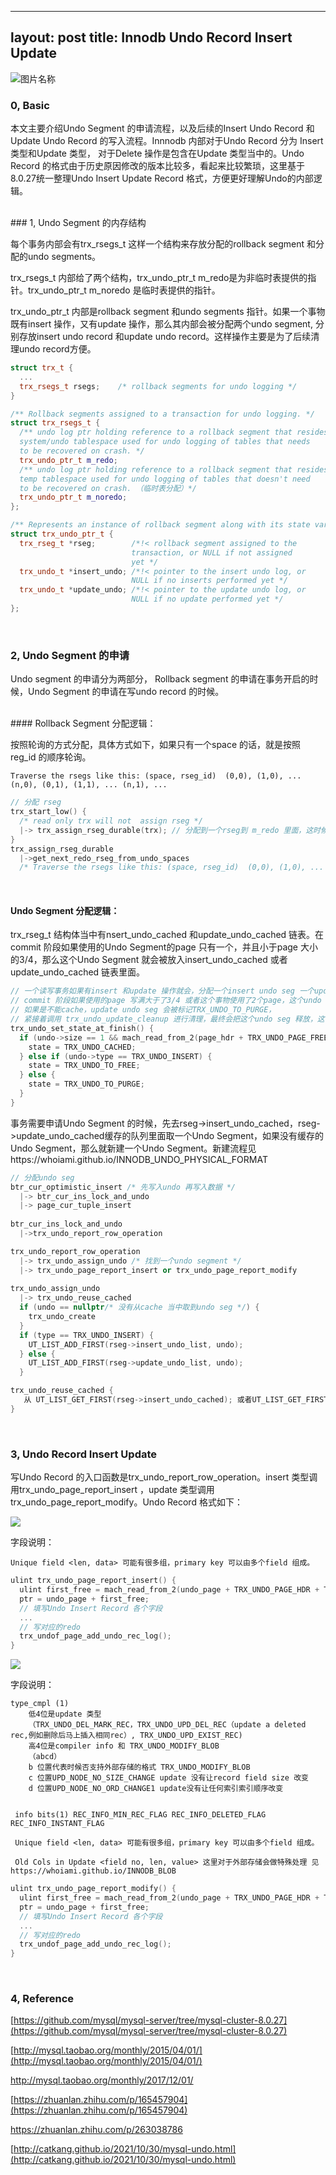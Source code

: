  ---
layout: post
title: Innodb Undo Record Insert Update
---


<img src="/public/images/2022-05-19/crown_trick.jpeg"  alt="图片名称" align=center />


<br>



### 0, Basic

本文主要介绍Undo Segment 的申请流程，以及后续的Insert Undo Record 和Update Undo Record 的写入流程。Innnodb 内部对于Undo Record 分为 Insert 类型和Update 类型， 对于Delete 操作是包含在Update 类型当中的。Undo Record 的格式由于历史原因修改的版本比较多，看起来比较繁琐，这里基于8.0.27统一整理Undo Insert Update Record 格式，方便更好理解Undo的内部逻辑。

<br>
### 1, Undo Segment 的内存结构

每个事务内部会有trx_rsegs_t 这样一个结构来存放分配的rollback segment 和分配的undo segments。

trx_rsegs_t 内部给了两个结构，trx_undo_ptr_t m_redo是为非临时表提供的指针。trx_undo_ptr_t m_noredo 是临时表提供的指针。

trx_undo_ptr_t 内部是rollback segment 和undo segments 指针。如果一个事物既有insert 操作，又有update 操作，那么其内部会被分配两个undo segment, 分别存放insert undo record 和update undo record。这样操作主要是为了后续清理undo record方便。

```c++
struct trx_t {
  ...
  trx_rsegs_t rsegs;    /* rollback segments for undo logging */
}

/** Rollback segments assigned to a transaction for undo logging. */
struct trx_rsegs_t {
  /** undo log ptr holding reference to a rollback segment that resides in
  system/undo tablespace used for undo logging of tables that needs
  to be recovered on crash. */
  trx_undo_ptr_t m_redo;
  /** undo log ptr holding reference to a rollback segment that resides in
  temp tablespace used for undo logging of tables that doesn't need
  to be recovered on crash. （临时表分配）*/
  trx_undo_ptr_t m_noredo;
};

/** Represents an instance of rollback segment along with its state variables.*/
struct trx_undo_ptr_t {
  trx_rseg_t *rseg;        /*!< rollback segment assigned to the
                           transaction, or NULL if not assigned
                           yet */
  trx_undo_t *insert_undo; /*!< pointer to the insert undo log, or
                           NULL if no inserts performed yet */
  trx_undo_t *update_undo; /*!< pointer to the update undo log, or
                           NULL if no update performed yet */
};


```

<br>


### 2, Undo Segment 的申请

Undo segment 的申请分为两部分， Rollback segment 的申请在事务开启的时候，Undo Segment 的申请在写undo record 的时候。

<br>
#### Rollback Segment 分配逻辑：

按照轮询的方式分配，具体方式如下，如果只有一个space 的话，就是按照reg_id 的顺序轮询。

```c+++
Traverse the rsegs like this: (space, rseg_id)  (0,0), (1,0), ... (n,0), (0,1), (1,1), ... (n,1), ...
```

```c++
// 分配 rseg
trx_start_low() {
  /* read only trx will not  assign rseg */
  |-> trx_assign_rseg_durable(trx); // 分配到一个rseg到 m_redo 里面，这时候insert_undo 和update_undo 还没有分配
}
trx_assign_rseg_durable
  |->get_next_redo_rseg_from_undo_spaces
  /* Traverse the rsegs like this: (space, rseg_id)  (0,0), (1,0), ... (n,0), (0,1), (1,1), ... (n,1), ... */
```


<br>

#### Undo Segment 分配逻辑：

trx_rseg_t 结构体当中有nsert_undo_cached 和update_undo_cached 链表。在commit 阶段如果使用的Undo Segment的page 只有一个，并且小于page 大小的3/4，那么这个Undo Segment 就会被放入insert_undo_cached 或者 update_undo_cached  链表里面。

```c++
// 一个读写事务如果有insert 和update 操作就会，分配一个insert undo seg 一个update undo seg
// commit 阶段如果使用的page 写满大于了3/4 或者这个事物使用了2个page，这个undo seg 就不会被重用。
// 如果是不能cache，update undo seg 会被标记TRX_UNDO_TO_PURGE，
// 紧接着调用 trx_undo_update_cleanup 进行清理，最终会把这个undo seg 释放，这个slot 就空闲了，下次trx 又可以create 相同slot 的 undo seg
trx_undo_set_state_at_finish() {
  if (undo->size == 1 && mach_read_from_2(page_hdr + TRX_UNDO_PAGE_FREE) < TRX_UNDO_PAGE_REUSE_LIMIT) {
    state = TRX_UNDO_CACHED;
  } else if (undo->type == TRX_UNDO_INSERT) {
    state = TRX_UNDO_TO_FREE;
  } else {
    state = TRX_UNDO_TO_PURGE;
  }
}
```



事务需要申请Undo Segment 的时候，先去rseg->insert_undo_cached，rseg->update_undo_cached缓存的队列里面取一个Undo Segment，如果没有缓存的 Undo Segment，那么就新建一个Undo Segment。新建流程见https://whoiami.github.io/INNODB_UNDO_PHYSICAL_FORMAT



```c++
// 分配undo seg
btr_cur_optimistic_insert /* 先写入undo 再写入数据 */
  |-> btr_cur_ins_lock_and_undo
  |-> page_cur_tuple_insert
  
btr_cur_ins_lock_and_undo
  |->trx_undo_report_row_operation

trx_undo_report_row_operation
  |-> trx_undo_assign_undo /* 找到一个undo segment */
  |-> trx_undo_page_report_insert or trx_undo_page_report_modify
  
trx_undo_assign_undo
  |-> trx_undo_reuse_cached
  if (undo == nullptr/* 没有从cache 当中取到undo seg */) {
    trx_undo_create
  }
  if (type == TRX_UNDO_INSERT) {
    UT_LIST_ADD_FIRST(rseg->insert_undo_list, undo); 
  } else {
    UT_LIST_ADD_FIRST(rseg->update_undo_list, undo);
  }

trx_undo_reuse_cached {
   从 UT_LIST_GET_FIRST(rseg->insert_undo_cached); 或者UT_LIST_GET_FIRST(rseg->update_undo_cached);
}
```


<br>

### 3, Undo Record Insert Update

写Undo Record 的入口函数是trx_undo_report_row_operation。insert 类型调用trx_undo_page_report_insert ，update 类型调用trx_undo_page_report_modify。Undo Record 格式如下：

![](/public/images/2022-05-19/undo_insert_record.png)

字段说明：

```
Unique field <len, data> 可能有很多组，primary key 可以由多个field 组成。
```



```c++
ulint trx_undo_page_report_insert() {
  ulint first_free = mach_read_from_2(undo_page + TRX_UNDO_PAGE_HDR + TRX_UNDO_PAGE_FREE);
  ptr = undo_page + first_free;
  // 填写Undo Insert Record 各个字段
  ...
  // 写对应的redo
  trx_undof_page_add_undo_rec_log(); 
}
```



![](/public/images/2022-05-19/undo_update_record.png)

字段说明：

```
type_cmpl (1)
  	低4位是update 类型
  	（TRX_UNDO_DEL_MARK_REC，TRX_UNDO_UPD_DEL_REC（update a deleted rec,例如删除后马上插入相同rec）, TRX_UNDO_UPD_EXIST_REC)
  	高4位是compiler info 和 TRX_UNDO_MODIFY_BLOB
  	（abcd）
  	b 位置代表时候否支持外部存储的格式 TRX_UNDO_MODIFY_BLOB
  	c 位置UPD_NODE_NO_SIZE_CHANGE update 没有让record field size 改变
  	d 位置UPD_NODE_NO_ORD_CHANGE1 update没有让任何索引索引顺序改变 
  	
 
 info bits(1) REC_INFO_MIN_REC_FLAG REC_INFO_DELETED_FLAG REC_INFO_INSTANT_FLAG
 
 Unique field <len, data> 可能有很多组，primary key 可以由多个field 组成。
 
 Old Cols in Update <field no, len, value> 这里对于外部存储会做特殊处理 见 https://whoiami.github.io/INNODB_BLOB
```



```c++
ulint trx_undo_page_report_modify() {
  ulint first_free = mach_read_from_2(undo_page + TRX_UNDO_PAGE_HDR + TRX_UNDO_PAGE_FREE);
  ptr = undo_page + first_free;
  // 填写Undo Insert Record 各个字段
  ...
  // 写对应的redo
  trx_undof_page_add_undo_rec_log(); 
}
```



<br>




### 4, Reference

[https://github.com/mysql/mysql-server/tree/mysql-cluster-8.0.27](https://github.com/mysql/mysql-server/tree/mysql-cluster-8.0.27)

[http://mysql.taobao.org/monthly/2015/04/01/](http://mysql.taobao.org/monthly/2015/04/01/)

http://mysql.taobao.org/monthly/2017/12/01/

[https://zhuanlan.zhihu.com/p/165457904](https://zhuanlan.zhihu.com/p/165457904)

https://zhuanlan.zhihu.com/p/263038786

[http://catkang.github.io/2021/10/30/mysql-undo.html](http://catkang.github.io/2021/10/30/mysql-undo.html)
